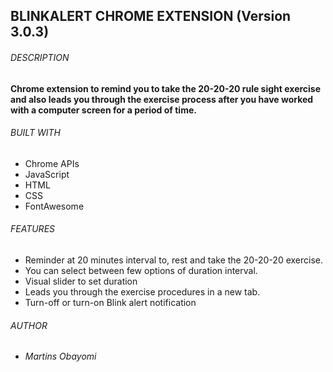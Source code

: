 ## BLINKALERT CHROME EXTENSION (Version 3.0.3)

###### DESCRIPTION

**Chrome extension to remind you to take the 20-20-20 rule sight exercise and also leads you through the exercise process after you have worked with a computer screen for a period of time.**
###### BUILT WITH

 * Chrome APIs
 * JavaScript
 * HTML
 * CSS
 * FontAwesome
 
 ###### FEATURES
 
 * Reminder at 20 minutes interval to, rest and take the 20-20-20 exercise.
 * You can select between few options of duration interval.
 * Visual slider to set duration
 * Leads you through the exercise procedures in a new tab.
 * Turn-off or turn-on Blink alert notification

###### AUTHOR

* _Martins Obayomi_
